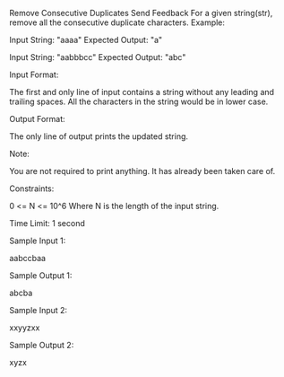  Remove Consecutive Duplicates
Send Feedback
For a given string(str), remove all the consecutive duplicate characters.
Example:

Input String: "aaaa"
Expected Output: "a"

Input String: "aabbbcc"
Expected Output: "abc"

 Input Format:

The first and only line of input contains a string without any leading and trailing spaces. All the characters in the string would be in lower case.

Output Format:

The only line of output prints the updated string.

Note:

You are not required to print anything. It has already been taken care of.

Constraints:

0 <= N <= 10^6
Where N is the length of the input string.

Time Limit: 1 second

Sample Input 1:

aabccbaa

Sample Output 1:

abcba

Sample Input 2:

xxyyzxx

Sample Output 2:

xyzx

